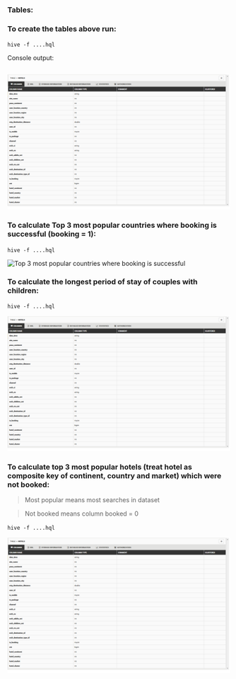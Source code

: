 ### Tables:

### To create the tables above run:

```hive -f ....hql```

Console output:

```shell
```

![Created tables](./img/created_tables.png "Created tables")

### To calculate Top 3 most popular countries where booking is successful (booking = 1):

```hive -f ....hql```

![Top 3 most popular countries where booking is successful](./img/top3_countries_succ_booking.png "Top 3 most popular countries where booking is successful")

### To calculate the longest period of stay of couples with children:

```hive -f ....hql```

![The longest period of stay of couples with children](./img/created_tables.png "The longest period of stay of couples with children")

### To calculate top 3 most popular hotels (treat hotel as composite key of continent, country and market) which were not booked:

> Most popular means most searches in dataset

> Not booked means column booked = 0

```hive -f ....hql```

![To calculate top 3 most popular hotels which were not booked](./img/created_tables.png "To calculate top 3 most popular hotels which were not booked")
